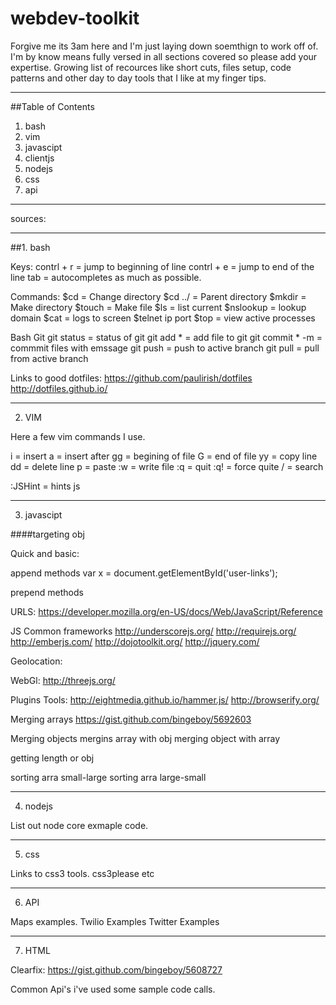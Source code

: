 webdev-toolkit
==============
Forgive me its 3am here and I'm just laying down soemthign to work off of. I'm by know means fully versed in all sections covered so please add your expertise.
Growing list of recources like short cuts, files setup, code patterns and other day to day tools that I like at my finger tips.

***
##Table of Contents
1. bash
2. vim
3. javascipt
4. clientjs
4. nodejs
5. css
6. api

***

sources:




***
##1. bash

Keys:
contrl + r = jump to beginning of line
contrl + e = jump to end of the line
tab = autocompletes as much as possible.

Commands:
$cd  = Change directory
$cd ../ = Parent directory
$mkdir = Make directory
$touch = Make file
$ls = list current 
$nslookup = lookup domain
$cat = logs to screen
$telnet ip port
$top = view active processes


Bash Git
git status = status of git
git add * = add file to git
git commit * -m = commmit files with emssage
git push = push to active branch
git pull = pull from active branch


Links to good dotfiles:
https://github.com/paulirish/dotfiles
http://dotfiles.github.io/

***

 2. VIM
 
 Here a few vim commands I use.

i = insert
a = insert after
gg = begining of file
G = end of file
yy = copy line
dd = delete line
p = paste
:w = write file
:q = quit
:q! = force quite
/ = search

:JSHint = hints js


***

3. javascipt 

####targeting obj

Quick and basic:

append methods 
var x = document.getElementById('user-links');

prepend methods

URLS:
https://developer.mozilla.org/en-US/docs/Web/JavaScript/Reference

JS Common frameworks
http://underscorejs.org/
http://requirejs.org/
http://emberjs.com/
http://dojotoolkit.org/
http://jquery.com/

Geolocation:

WebGl:
http://threejs.org/

Plugins Tools:
http://eightmedia.github.io/hammer.js/
http://browserify.org/

Merging arrays
https://gist.github.com/bingeboy/5692603

Merging objects
mergins array with obj
merging object with array

getting length or obj

sorting arra small-large
sorting arra large-small

***

4. nodejs

List out node core exmaple code.



***

5. css

Links to css3 tools.
css3please etc




***

6. API



Maps examples.
Twilio Examples
Twitter Examples



*** 

7. HTML

Clearfix:
https://gist.github.com/bingeboy/5608727


Common Api's i've used some sample code calls.
